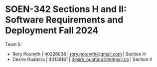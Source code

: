 # SOEN-342 Sections H and II: Software Requirements and Deployment Fall 2024
Team 5:
  - Rory Poonyth | 40226938 | rory.poonyth@gmail.com | Section H
  - Desire Ouattara | 40136181 | desire_ouattara@hotmail.ca | Section II
